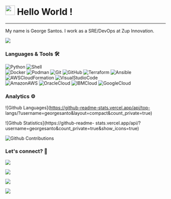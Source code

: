 




<h1><img src="https://emojis.slackmojis.com/emojis/images/1531849430/4246/blob-sunglasses.gif?1531849430" width="30"/> 
Hello World ! </h1> <hr>

My name is George Santos. I work as a SRE/DevOps at Zup Innovation.

![](http://estruyf-github.azurewebsites.net/api/VisitorHit?user=georgesanto&repo=georgesanto&countColorcountColor)

### Languages & Tools 🛠  
![Python](https://img.shields.io/badge/-Python-05122A?style=flat&color=green)&nbsp;![Shell](https://img.shields.io/badge/-Shell-05122A?style=flat&color=green)&nbsp;  
![Docker](https://img.shields.io/badge/-Docker-05122A?style=flat&color=gray)&nbsp;![Podman](https://img.shields.io/badge/-Podman-05122A?style=flat&color=gray)&nbsp;![Git](https://img.shields.io/badge/-Git-05122A?style=flat&color=gray)&nbsp;![GitHub](https://img.shields.io/badge/-GitHub-05122A?style=flat&color=gray)&nbsp;![Terraform](https://img.shields.io/badge/-Terraform-05122A?style=flat&color=gray)&nbsp;![Ansible](https://img.shields.io/badge/-Ansible-05122A?style=flat&color=gray)&nbsp;![AWSCloudFormation](https://img.shields.io/badge/-AWSCloudFormation-05122A?style=flat&color=gray)&nbsp;![VisualStudioCode](https://img.shields.io/badge/-VisualStudioCode-05122A?style=flat&color=gray)&nbsp;  
![AmazonAWS](https://img.shields.io/badge/-AmazonAWS-05122A?style=flat&color=blue)&nbsp;![OracleCloud](https://img.shields.io/badge/-OracleCloud-05122A?style=flat&color=blue)&nbsp;![IBMCloud](https://img.shields.io/badge/-IBMCloud-05122A?style=flat&color=blue)&nbsp;![GoogleCloud](https://img.shields.io/badge/-GoogleCloud-05122A?style=flat&color=blue)&nbsp;  


### Analytics ⚙️

![Github Languages](https://github-readme-stats.vercel.app/api/top-
langs/?username=georgesanto&layout=compact&count_private=true)

![Github Statistics](https://github-readme-
stats.vercel.app/api/?username=georgesanto&count_private=true&show_icons=true)

![Github Contributions](https://github-readme-streak-stats.herokuapp.com/?user=georgesanto&hide_border=true)

### Let's connect? 🤝

<p align="left">

<a href="https://www.linkedin.com/in/george-santos/"><img 
src="https://img.shields.io/badge/-LinkedIn-0077B5?style=flat&logo=Linkedin&logoColor=white"/></a>

<a href="https://twitter.com/georgesanto"><img 
src="https://img.shields.io/badge/-Twitter-%231DA1F2?style=flat&logo=twitter&logoColor=white"/></a>

<a href="https://www.instagram.com/georgesant0/"><img 
src="https://img.shields.io/badge/-Instagram-E4405F?style=flat&logo=instagram&logoColor=white"/></a>

<a href="https://medium.com/@georgesantos169"><img 
src="https://img.shields.io/badge/-Medium-%2312100E?style=flat&logo=medium&logoColor=white"/></a>

</p>